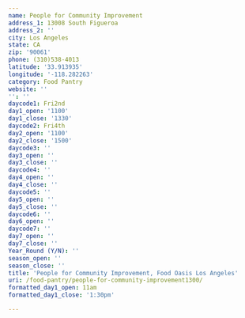 ```yaml
---
name: People for Community Improvement
address_1: 13008 South Figueroa
address_2: ''
city: Los Angeles
state: CA
zip: '90061'
phone: (310)538-4013
latitude: '33.913935'
longitude: '-118.282263'
category: Food Pantry
website: ''
'': ''
daycode1: Fri2nd
day1_open: '1100'
day1_close: '1330'
daycode2: Fri4th
day2_open: '1100'
day2_close: '1500'
daycode3: ''
day3_open: ''
day3_close: ''
daycode4: ''
day4_open: ''
day4_close: ''
daycode5: ''
day5_open: ''
day5_close: ''
daycode6: ''
day6_open: ''
daycode7: ''
day7_open: ''
day7_close: ''
Year_Round (Y/N): ''
season_open: ''
season_close: ''
title: 'People for Community Improvement, Food Oasis Los Angeles'
uri: /food-pantry/people-for-community-improvement1300/
formatted_day1_open: 11am
formatted_day1_close: '1:30pm'

---
```

